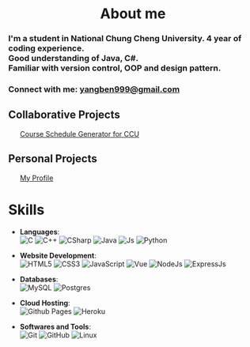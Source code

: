
<h1 align="center">About me</h1>
<h3 align="left">
  I'm a student in National Chung Cheng University. 4 year of coding experience. <br/>
  Good understanding of Java, C#. <br/>
  Familiar with version control, OOP and design pattern.<br/>
</h3>

<h3 align="left">Connect with me: <a href="mailto:yangben999@gmail.com">yangben999@gmail.com</a></h3>

<p align="left">
	<h2>Collaborative Projects</h2>
	<ul>
		<a href="https://ccudemo.herokuapp.com/">Course Schedule Generator for CCU</a>
	</ul>

</p>
<p align="left">
	<h2>Personal Projects</h2>
	<ul>
		<a href="https://ben99933.github.io/">My Profile</a>
	</ul>

</p>


<h1 align="left">Skills</h1>
<p align="center">


- **Languages**:<br/>
    ![C](https://img.shields.io/badge/C%20-%232370ED.svg?style=for-the-badge&logo=c&logoColor=white) ![C++](https://img.shields.io/badge/C++%20-%2300599C.svg?style=for-the-badge&logo=c%2B%2B&logoColor=white) ![CSharp](https://img.shields.io/badge/c%23%20-%23239120.svg?&style=for-the-badge&logo=c-sharp&logoColor=white) ![Java](https://img.shields.io/badge/java-%23ED8B00.svg?&style=for-the-badge&logo=java&logoColor=white) ![Js](https://img.shields.io/badge/javascript%20-%23323330.svg?&style=for-the-badge&logo=javascript&logoColor=%23F7DF1E) ![Python](https://img.shields.io/badge/python-3670A0?style=for-the-badge&logo=python&logoColor=ffdd54)
 
    
- **Website Development**:<br/>
   ![HTML5](https://img.shields.io/badge/HTML5%20-%23E34F26.svg?style=for-the-badge&logo=html5&logoColor=white) ![CSS3](https://img.shields.io/badge/CSS%20-%231572B6.svg?style=for-the-badge&logo=css3&logoColor=white) ![JavaScript](https://img.shields.io/badge/JavaScript%20-%23F7DF1E.svg?style=for-the-badge&logo=javascript&logoColor=black) ![Vue](https://img.shields.io/badge/Vue.js-35495E?style=for-the-badge&logo=vuedotjs&logoColor=4FC08D) ![NodeJs](https://img.shields.io/badge/node.js%20-%2343853D.svg?&style=for-the-badge&logo=node.js&logoColor=white) ![ExpressJs](https://img.shields.io/badge/express.js%20-%23404d59.svg?&style=for-the-badge)

- **Databases**:<br/>
![MySQL](https://img.shields.io/badge/mysql-%2300f.svg?&style=for-the-badge&logo=mysql&logoColor=white) ![Postgres](https://img.shields.io/badge/postgres-%23316192.svg?&style=for-the-badge&logo=postgresql&logoColor=white)

 - **Cloud Hosting**:<br/>
   ![Github Pages](https://img.shields.io/badge/GitHub%20Pages-%23327FC7.svg?style=for-the-badge&logo=github&logoColor=white) ![Heroku](https://img.shields.io/badge/heroku%20-%23430098.svg?&style=for-the-badge&logo=heroku&logoColor=white)

- **Softwares and Tools**:<br/>
    ![Git](https://img.shields.io/badge/git-%23F05033.svg?style=for-the-badge&logo=git&logoColor=white) ![GitHub](https://img.shields.io/badge/github-%23121011.svg?style=for-the-badge&logo=github&logoColor=white)   ![Linux](https://img.shields.io/badge/Linux-FCC624?style=for-the-badge&logo=linux&logoColor=black) 
</p>

<!--
<br>
## <img src="https://media.giphy.com/media/iY8CRBdQXODJSCERIr/giphy.gif" width="35"><b> Github Stats </b>
<br>

<div align="center">
	<img src="https://github-readme-stats.vercel.app/api?username=ben99933&include_all_commits=true&count_private=true&show_icons=true&line_height=20&title_color=7A7ADB&icon_color=2234AE&text_color=D3D3D3&bg_color=0,000000,130F40" width="450"/>
	<br/>
	<img src="https://github-readme-stats.vercel.app/api/top-langs?username=ben99933&show_icons=true&locale=en&layout=compact&line_height=20&title_color=7A7ADB&icon_color=2234AE&text_color=D3D3D3&bg_color=0,000000,130F40" width="450"  alt="0xabdulkhalid"/>
</div>

-->
